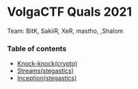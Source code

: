 # VolgaCTF Quals 2021

Team: BitK, SakiiR, XeR, mastho, ,Shalom

### Table of contents

* [Knock-knock(crypto)](knock)
* [Streams(stegastics)](streams)
* [Inception(stegastics)](inception)
